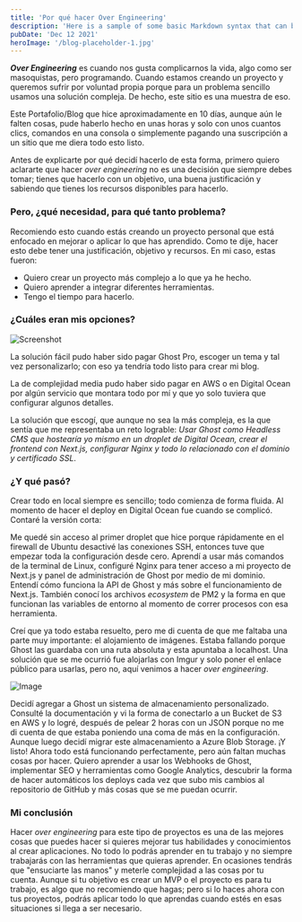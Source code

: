 ```yaml
---
title: 'Por qué hacer Over Engineering'
description: 'Here is a sample of some basic Markdown syntax that can be used when writing Markdown content in Astro.'
pubDate: 'Dec 12 2021'
heroImage: '/blog-placeholder-1.jpg'
---
```


**_Over Engineering_** es cuando nos gusta complicarnos la vida, algo como ser masoquistas, pero programando. Cuando estamos creando un proyecto y queremos sufrir por voluntad propia porque para un problema sencillo usamos una solución compleja. De hecho, este sitio es una muestra de eso.

Este Portafolio/Blog que hice aproximadamente en 10 días, aunque aún le falten cosas, pude haberlo hecho en unas horas y solo con unos cuantos clics, comandos en una consola o simplemente pagando una suscripción a un sitio que me diera todo esto listo.

Antes de explicarte por qué decidí hacerlo de esta forma, primero quiero aclararte que hacer _over engineering_ no es una decisión que siempre debes tomar; tienes que hacerlo con un objetivo, una buena justificación y sabiendo que tienes los recursos disponibles para hacerlo.

### Pero, ¿qué necesidad, para qué tanto problema?

Recomiendo esto cuando estás creando un proyecto personal que está enfocado en mejorar o aplicar lo que has aprendido. Como te dije, hacer esto debe tener una justificación, objetivo y recursos. En mi caso, estas fueron:

- Quiero crear un proyecto más complejo a lo que ya he hecho.
- Quiero aprender a integrar diferentes herramientas.
- Tengo el tiempo para hacerlo.

### ¿Cuáles eran mis opciones?

![Screenshot](https://luisliradev.azureedge.net/blog/2021/12/13121_Screenshot_1.png)

La solución fácil pudo haber sido pagar Ghost Pro, escoger un tema y tal vez personalizarlo; con eso ya tendría todo listo para crear mi blog.

La de complejidad media pudo haber sido pagar en AWS o en Digital Ocean por algún servicio que montara todo por mí y que yo solo tuviera que configurar algunos detalles.

La solución que escogí, que aunque no sea la más compleja, es la que sentía que me representaba un reto lograble: _Usar Ghost como Headless CMS que hostearía yo mismo en un droplet de Digital Ocean, crear el frontend con Next.js, configurar Nginx y todo lo relacionado con el dominio y certificado SSL_.

### ¿Y qué pasó?

Crear todo en local siempre es sencillo; todo comienza de forma fluida. Al momento de hacer el deploy en Digital Ocean fue cuando se complicó. Contaré la versión corta:

Me quedé sin acceso al primer droplet que hice porque rápidamente en el firewall de Ubuntu desactivé las conexiones SSH, entonces tuve que empezar toda la configuración desde cero. Aprendí a usar más comandos de la terminal de Linux, configuré Nginx para tener acceso a mi proyecto de Next.js y panel de administración de Ghost por medio de mi dominio. Entendí cómo funciona la API de Ghost y más sobre el funcionamiento de Next.js. También conocí los archivos _ecosystem_ de PM2 y la forma en que funcionan las variables de entorno al momento de correr procesos con esa herramienta.

Creí que ya todo estaba resuelto, pero me di cuenta de que me faltaba una parte muy importante: el alojamiento de imágenes. Estaba fallando porque Ghost las guardaba con una ruta absoluta y esta apuntaba a localhost. Una solución que se me ocurrió fue alojarlas con Imgur y solo poner el enlace público para usarlas, pero no, aquí venimos a hacer _over engineering_.

![Image](https://luisliradev.azureedge.net/blog/2021/12/13119_ab67616d0000b273950359444321d635b59838b3.jpg)

Decidí agregar a Ghost un sistema de almacenamiento personalizado. Consulté la documentación y vi la forma de conectarlo a un Bucket de S3 en AWS y lo logré, después de pelear 2 horas con un JSON porque no me di cuenta de que estaba poniendo una coma de más en la configuración. Aunque luego decidí migrar este almacenamiento a Azure Blob Storage. ¡Y listo! Ahora todo está funcionando perfectamente, pero aún faltan muchas cosas por hacer. Quiero aprender a usar los Webhooks de Ghost, implementar SEO y herramientas como Google Analytics, descubrir la forma de hacer automáticos los deploys cada vez que subo mis cambios al repositorio de GitHub y más cosas que se me puedan ocurrir.

### Mi conclusión

Hacer _over engineering_ para este tipo de proyectos es una de las mejores cosas que puedes hacer si quieres mejorar tus habilidades y conocimientos al crear aplicaciones. No todo lo podrás aprender en tu trabajo y no siempre trabajarás con las herramientas que quieras aprender. En ocasiones tendrás que "ensuciarte las manos" y meterle complejidad a las cosas por tu cuenta. Aunque si tu objetivo es crear un MVP o el proyecto es para tu trabajo, es algo que no recomiendo que hagas; pero si lo haces ahora con tus proyectos, podrás aplicar todo lo que aprendas cuando estés en esas situaciones si llega a ser necesario.
